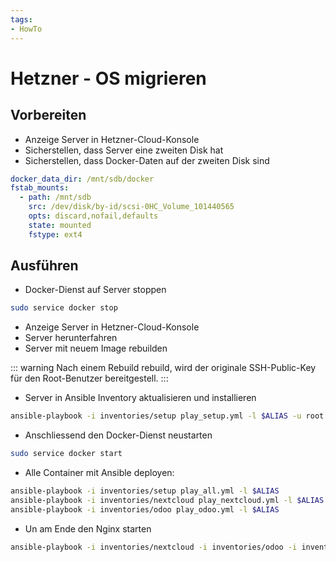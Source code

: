 ```yaml
---
tags:
- HowTo
---
```


# Hetzner - OS migrieren

## Vorbereiten

* Anzeige Server in Hetzner-Cloud-Konsole
* Sicherstellen, dass Server eine zweiten Disk hat
* Sicherstellen, dass Docker-Daten auf der zweiten Disk sind

```yml
docker_data_dir: /mnt/sdb/docker
fstab_mounts:
  - path: /mnt/sdb
    src: /dev/disk/by-id/scsi-0HC_Volume_101440565
    opts: discard,nofail,defaults
    state: mounted
    fstype: ext4
```

## Ausführen


* Docker-Dienst auf Server stoppen

```bash
sudo service docker stop
```

* Anzeige Server in Hetzner-Cloud-Konsole
* Server herunterfahren
* Server mit neuem Image rebuilden

::: warning
Nach einem Rebuild rebuild, wird der originale SSH-Public-Key für den Root-Benutzer bereitgestell.
:::

* Server in Ansible Inventory aktualisieren und installieren

```bash
ansible-playbook -i inventories/setup play_setup.yml -l $ALIAS -u root
```

* Anschliessend den Docker-Dienst neustarten

```bash
sudo service docker start
```

* Alle Container mit Ansible deployen:

```bash
ansible-playbook -i inventories/setup play_all.yml -l $ALIAS
ansible-playbook -i inventories/nextcloud play_nextcloud.yml -l $ALIAS
ansible-playbook -i inventories/odoo play_odoo.yml -l $ALIAS
```

* Un am Ende den Nginx starten

```bash
ansible-playbook -i inventories/nextcloud -i inventories/odoo -i inventories/setup play_nginx.yml -l $ALIAS --skip-tags check
```